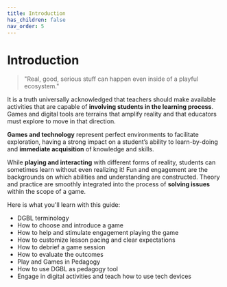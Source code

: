 ```yaml
---
title: Introduction
has_children: false
nav_order: 5
---
```

# Introduction

> "Real, good, serious stuff can happen even inside of a playful ecosystem."

It is a truth universally acknowledged that teachers should make available activities that are capable of **involving students in the learning process**. Games and digital tools are terrains that amplify reality and that educators must explore to move in that direction. 

**Games and technology** represent perfect environments to facilitate exploration, having a strong impact on a student’s ability to learn-by-doing and **immediate acquisition** of knowledge and skills. 

While **playing and interacting** with different forms of reality, students can sometimes learn without even realizing it! Fun and engagement are the backgrounds on which abilities and understanding are constructed. Theory and practice are smoothly integrated into the process of **solving issues** within the scope of a game.

Here is what you'll learn with this guide:
- DGBL terminology
- How to choose and introduce a game 
- How to help and stimulate engagement playing the game
- How to customize lesson pacing and clear expectations
- How to debrief a game session
- How to evaluate the outcomes
- Play and Games in Pedagogy
- How to use DGBL as pedagogy tool
- Engage in digital activities and teach how to use tech devices
